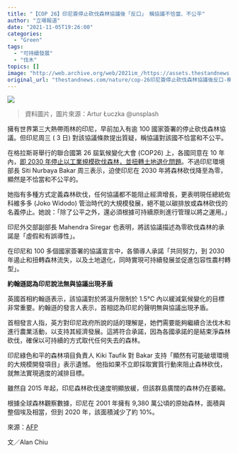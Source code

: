 ```yaml
---
title: "【COP 26】印尼簽停止砍伐森林協議後「反口」　稱協議不恰當、不公平"
author: "立場報道"
date: "2021-11-05T19:26:00"
categories:
  - "Green"
tags:
  - "可持續發展"
  - "伐木"
topics: []
image: "http://web.archive.org/web/2021im_/https://assets.thestandnews.com/media/photos/Layer_0_Rkkw2Vf.png"
original_url: "thestandnews.com/nature/cop-26印尼簽停止砍伐森林協議後反口-稱協議不恰當不公平"
---
```

![](http://web.archive.org/web/2021im_/https://assets.thestandnews.com/media/photos/Layer_0_Rkkw2Vf.png)
> 資料圖片，圖片來源：Artur Łuczka @unsplash

擁有世界第三大熱帶雨林的印尼，早前加入有逾 100 國家簽署的停止砍伐森林協議。但印尼周三 ( 3 日) 對該協議條款提出質疑，稱協議對該國不恰當和不公平。

在格拉斯哥舉行的聯合國第 26 屆氣候變化大會 (COP26) 上，各國同意在 10 年內，[即 2030 年停止以工業規模砍伐森林，並扭轉土地退化問題](../../nature/%E6%B0%A3%E5%80%99%E8%AE%8A%E5%8C%96%E5%A4%A7%E6%9C%83%E9%80%BE%E7%99%BE%E5%9C%8B%E5%90%8C%E6%84%8F-2030-%E5%B9%B4%E5%89%8D%E5%81%9C%E6%AD%A2%E7%A0%8D%E4%BC%90%E6%A3%AE%E6%9E%97-%E6%8B%9C%E7%99%BB%E7%82%BA%E5%89%8D%E6%94%BF%E5%BA%9C%E9%80%80%E5%B7%B4%E9%BB%8E%E5%8D%94%E8%AD%B0%E9%81%93%E6%AD%89)。不過印尼環境部長 Siti Nurbaya Bakar 周三表示，迫使印尼在 2030 年將森林砍伐降至為零，顯然是不恰當和不公平的。

她指有多種方式定義森林砍伐，任何協議都不能阻止經濟增長，更表明現任總統佐科維多多 (Joko Widodo) 管治時代的大規模發展，絕不能以碳排放或森林砍伐的名義停止。她說：「除了公平之外，還必須根據可持續原則進行管理以將之運用。」

印尼外交部副部長 Mahendra Siregar 也表明，將該協議描述為零砍伐森林的承諾是「虛假和有誤導性」。

在印尼和 100 多個國家簽署的協議宣言中，各領導人承諾「共同努力，到 2030 年遏止和扭轉森林流失，以及土地退化，同時實現可持續發展並促進包容性農村轉型」。

**約翰遜認為印尼說法無與協議出現矛盾**

英國首相約翰遜表示，該協議對於將溫升限制於 1.5°C 內以緩減氣候變化的目標非常重要。約翰遜的發言人表示，首相認為印尼的聲明無與協議出現矛盾。

首相發言人指，英方對印尼政府所說的話的理解是，她們需要能夠繼續合法伐木和進行農業活動，以支持其經濟發展。這將符合承諾，因為各國承諾的是結束淨森林砍伐，確保以可持續的方式取代任何失去的森林。

印尼綠色和平的森林項目負責人 Kiki Taufik 對 Bakar 支持「顯然有可能破壞環境的大規模開發項目」表示遺憾。 他指如果不立即採取實質行動來阻止森林砍伐，就無法實現適度的減排目標。

雖然自 2015 年起，印尼森林砍伐速度明顯放緩，但該群島廣闊的森林仍在萎縮。

根據全球森林觀察數據，印尼在 2001 年擁有 9,380 萬公頃的原始森林，面積與整個埃及相當，但到 2020 年，該面積減少了約 10%。

來源：[AFP](http://web.archive.org/web/20211107130233/https://www.theguardian.com/world/2021/nov/05/indonesia-says-cop26-zero-deforestation-pledge-it-signed-unfair)

文／Alan Chiu